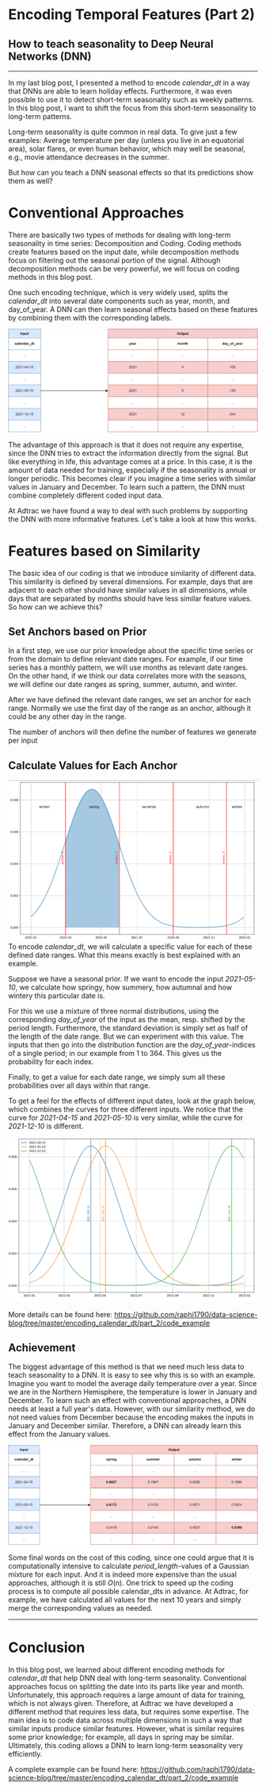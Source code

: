 # Encoding Temporal Features (Part 2)
## How to teach seasonality to Deep Neural Networks (DNN)
---

In my last blog post, I presented a method to encode *calendar_dt* in a way that DNNs are able to learn holiday effects. Furthermore, it was even possible to use it to detect short-term seasonality such as weekly patterns. In this blog post, I want to shift the focus from this short-term seasonality to long-term patterns. 

Long-term seasonality is quite common in real data. To give just a few examples: Average temperature per day (unless you live in an equatorial area), solar flares, or even human behavior, which may well be seasonal, e.g., movie attendance decreases in the summer.

But how can you teach a DNN seasonal effects so that its predictions show them as well? 

# Conventional Approaches
There are basically two types of methods for dealing with long-term seasonality in time series: Decomposition and Coding. Coding methods create features based on the input date, while decomposition methods focus on filtering out the seasonal portion of the signal. Although decomposition methods can be very powerful, we will focus on coding methods in this blog post.

One such encoding technique, which is very widely used, splits the *calendar_dt* into several date components such as year, month, and day_of_year. A DNN can then learn seasonal effects based on these features by combining them with the corresponding labels.

![alt text](assets/sample_common_approach.png "Encoding *calendar_dt* using a conventional approach.")

The advantage of this approach is that it does not require any expertise, since the DNN tries to extract the information directly from the signal. But like everything in life, this advantage comes at a price. In this case, it is the amount of data needed for training, especially if the seasonality is annual or longer periodic. This becomes clear if you imagine a time series with similar values in January and December. To learn such a pattern, the DNN must combine completely different coded input data.

At Adtrac we have found a way to deal with such problems by supporting the DNN with more informative features. Let's take a look at how this works.

# Features based on Similarity
The basic idea of our coding is that we introduce similarity of different data. This similarity is defined by several dimensions. For example, days that are adjacent to each other should have similar values in all dimensions, while days that are separated by months should have less similar feature values. So how can we achieve this?

## Set Anchors based on Prior
In a first step, we use our prior knowledge about the specific time series or from the domain to define relevant date ranges. 
For example, if our time series has a monthly pattern, we will use months as relevant date ranges. On the other hand, if we think our data correlates more with the seasons, we will define our date ranges as spring, summer, autumn, and winter.

After we have defined the relevant date ranges, we set an anchor for each range. Normally we use the first day of the range as an anchor, although it could be any other day in the range.

The number of anchors will then define the number of features we generate per input

## Calculate Values for Each Anchor
![alt text](assets/plot_single_example.png "Mixture of Gaussian-Distributions for a single *calendar_dt* and its associated 'Spring'-value")
To encode *calendar_dt*, we will calculate a specific value for each of these defined date ranges. What this means exactly is best explained with an example. 

Suppose we have a seasonal prior. If we want to encode the input *2021-05-10*, we calculate how springy, how summery, how autumnal and how wintery this particular date is. 

For this we use a mixture of three normal distributions, using the corresponding *day_of_year* of the input as the mean, resp. shifted by the period length. Furthermore, the standard deviation is simply set as half of the length of the date range. But we can experiment with this value. The inputs that then go into the distribution function are the *day_of_year*-indices of a single period; in our example from 1 to 364. This gives us the probability for each index.

Finally, to get a value for each date range, we simply sum all these probabilities over all days within that range. 

To get a feel for the effects of different input dates, look at the graph below, which combines the curves for three different inputs. We notice that the curve for *2021-04-15* and *2021-05-10* is very similar, while the curve for *2021-12-10* is different.

![alt text](assets/multiple_examples_in_single_plot.png "Mixture of Gaussian-Distributions for a three different inputs")

More details can be found here: https://github.com/raphi1790/data-science-blog/tree/master/encoding_calendar_dt/part_2/code_example

## Achievement
The biggest advantage of this method is that we need much less data to teach seasonality to a DNN. It is easy to see why this is so with an example. Imagine you want to model the average daily temperature over a year. Since we are in the Northern Hemisphere, the temperature is lower in January and December. To learn such an effect with conventional approaches, a DNN needs at least a full year's data. However, with our similarity method, we do not need values from December because the encoding makes the inputs in January and December similar. Therefore, a DNN can already learn this effect from the January values. 

![alt text](assets/sample_feature_encoding.png "Encoding of *calendar_dt* using a similarity approach")

Some final words on the cost of this coding, since one could argue that it is computationally intensive to calculate *period_length*-values of a Gaussian mixture for each input. And it is indeed more expensive than the usual approaches, although it is still *O*(n). 
One trick to speed up the coding process is to compute all possible calendar_dts in advance. At Adtrac, for example, we have calculated all values for the next 10 years and simply merge the corresponding values as needed.

---
# Conclusion
In this blog post, we learned about different encoding methods for *calendar_dt* that help DNN deal with long-term seasonality. 
Conventional approaches focus on splitting the date into its parts like year and month. Unfortunately, this approach requires a large amount of data for training, which is not always given.
Therefore, at Adtrac we have developed a different method that requires less data, but requires some expertise. The main idea is to code data across multiple dimensions in such a way that similar inputs produce similar features.  However, what is similar requires some prior knowledge; for example, all days in spring may be similar.
Ultimately, this coding allows a DNN to learn long-term seasonality very efficiently.

A complete example can be found here: https://github.com/raphi1790/data-science-blog/tree/master/encoding_calendar_dt/part_2/code_example